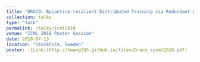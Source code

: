 ```yaml
---
title: "DRACO: Byzantine-resilient Distributed Training via Redundant Gradients"
collection: talks
type: "Talk"
permalink: /talks/icml2018
venue: "ICML 2018 Poster Session"
date: 2018-07-13
location: "Stockholm, Sweden"
poster: ![Link](http://hwang595.github.io/files/Draco_sysml2018.pdf)
---
```

